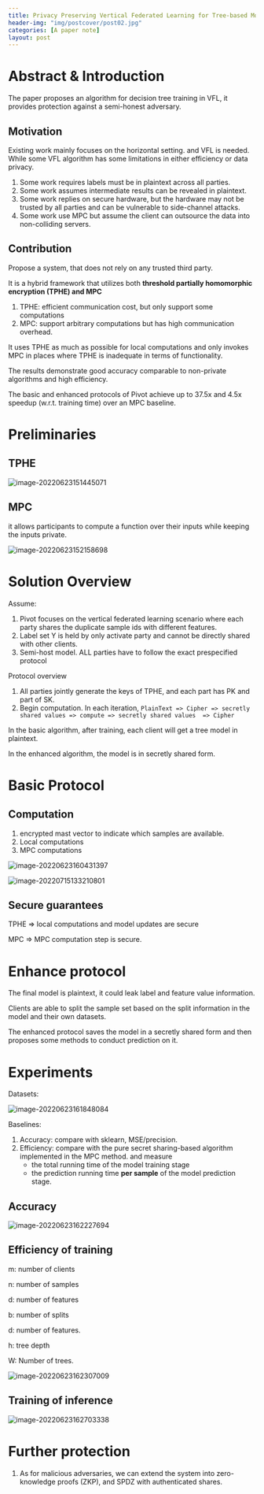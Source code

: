 ```yaml
---
title: Privacy Preserving Vertical Federated Learning for Tree-based Models
header-img: "img/postcover/post02.jpg"
categories: [A paper note]
layout: post
---
```


# Abstract & Introduction

The paper proposes an algorithm for decision tree training in VFL, it provides protection against a semi-honest adversary.

## Motivation

Existing work mainly focuses on the horizontal setting. and VFL is needed. While some VFL algorithm has some limitations in either efficiency or data privacy. 

1. Some work requires labels must be in plaintext across all parties. 
2. Some work assumes intermediate results can be revealed in plaintext. 
3. Some work replies on secure hardware, but the hardware may not be trusted by all parties and can be vulnerable to side-channel attacks.
4. Some work use MPC but assume the client can outsource the data into non-colliding servers.

## Contribution

Propose a system, that does not rely on any trusted third party.

It is a hybrid framework that utilizes both **threshold partially homomorphic encryption (TPHE) and MPC**

1. TPHE: efficient communication cost, but only support some computations
2. MPC: support arbitrary computations but has high communication overhead.

It uses TPHE as much as possible for local computations and only invokes MPC in places where TPHE is inadequate in terms of functionality.

The results demonstrate good accuracy comparable to non-private algorithms and high efficiency. 

The basic and enhanced protocols of Pivot achieve up to 37.5x and 4.5x speedup (w.r.t. training time) over an MPC baseline.

# Preliminaries

## TPHE

![image-20220623151445071](https://github.com/NLGithubWP/tech-notebook/raw/master/img/a_img_store/image-20220623151445071.png)

## MPC

it allows participants to compute a function over their inputs while keeping the inputs private.

![image-20220623152158698](https://github.com/NLGithubWP/tech-notebook/raw/master/img/a_img_store/image-20220623152158698.png)

# Solution Overview

Assume:

1. Pivot focuses on the vertical federated learning scenario where each party shares the duplicate sample ids with different features.
2. Label set Y is held by only activate party and cannot be directly shared with other clients. 
3. Semi-host model. ALL parties have to follow the exact prespecified protocol

Protocol overview

1. All parties jointly generate the keys of TPHE, and each part has PK and part of SK.
2. Begin computation. In each iteration,  `PlainText => Cipher => secretly shared values => compute => secretly shared values  => Cipher`

In the basic algorithm, after training, each client will get a tree model in plaintext.

In the enhanced algorithm, the model is in secretly shared form.

# Basic Protocol

## Computation

1. encrypted mast vector to indicate which samples are available. 
2. Local computations
3. MPC computations

![image-20220623160431397](https://github.com/NLGithubWP/tech-notebook/raw/master/img/a_img_store/image-20220623160431397.png)

![image-20220715133210801](https://github.com/NLGithubWP/tech-notebook/raw/master/img/a_img_store/image-20220715133210801.png)

## Secure guarantees

TPHE => local computations and model updates are secure

MPC => MPC computation step is secure.

# Enhance protocol

The final model is plaintext, it could leak label and feature value information.

Clients are able to split the sample set based on the split information in the model and their own datasets.

The enhanced protocol saves the model in a secretly shared form and then proposes some methods to conduct prediction on it. 

# Experiments

Datasets:

![image-20220623161848084](https://github.com/NLGithubWP/tech-notebook/raw/master/img/a_img_store/image-20220623161848084.png)



Baselines:

1. Accuracy: compare with sklearn, MSE/precision.
2. Efficiency: compare with the pure secret sharing-based algorithm implemented in the MPC method.  and measure 
   - the total running time of the model training stage  
   - the prediction running time **per sample** of the model prediction stage.

## Accuracy

![image-20220623162227694](https://github.com/NLGithubWP/tech-notebook/raw/master/img/a_img_store/image-20220623162227694.png)

## Efficiency of training

m: number of clients

n: number of samples

d: number of features

b: number of splits

d: number of features.

h: tree depth

W: Number of trees. 

![image-20220623162307009](https://github.com/NLGithubWP/tech-notebook/raw/master/img/a_img_store/image-20220623162307009.png)

## Training of inference

![image-20220623162703338](https://github.com/NLGithubWP/tech-notebook/raw/master/img/a_img_store/image-20220623162703338.png)

# Further protection

1. As for malicious adversaries, we can extend the system into zero-knowledge proofs (ZKP), and SPDZ with authenticated shares.
